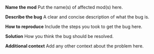 <!---
name: Bug report
about: Create a report to help us improve
title: ''
labels: bug
assignees: ''
--->
<!---
**Tags**
[Experimental] - normal tags
[E-3] - only for E Stable
[BrightNights] - only for Bright nights
[SoundPacks] - only for Sound Packs
[TileSets] - only for Tile Set
[Fonts] - only for Fonts
[Documentation] - only for Documentation
--->

**Name the mod**
Put the name(s) of affected mod(s) here.

**Describe the bug**
A clear and concise description of what the bug is.

**How to reproduce**
Include the steps you took to get the bug here.

**Solution**
How you think the bug should be resolved.

**Additional context**
Add any other context about the problem here.
